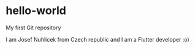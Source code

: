 # hello-world
My first Git repository

I am Josef Nuhlicek from Czech republic and I am a Flutter developer  :o)

